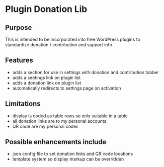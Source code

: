 
# Plugin Donation Lib

## Purpose

This is intended to be incorporated into free WordPress plugins to standardize donation / contribution and support info

## Features

* adds a section for use in settings with donation and contribution tabber
* adds a seetings link on plugin list
* adds a donation link on plugin list
* automatically redirects to settings page on activation

## Limitations

* display is coded as table rows so only suitable in a table
* all donation links are to my personal accounts
* QR code are my personal codes

## Possible enhancements include

* json config file to set donation links and QR code locations
* template system so display markup can be overridden